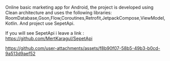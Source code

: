 Online basic marketing app for Android, the project is developed using Clean architecture and uses the following libraries: RoomDatabase,Gson,Flow,Coroutines,Retrofit,JetpackCompose,ViewModel,Kotlin. And project use SepetApi.

If you will see SepetApi i leave a link : https://github.com/MertKaragul/SepetApi

https://github.com/user-attachments/assets/f8b90f07-58b5-49b3-b0cd-9a513d9aef52
